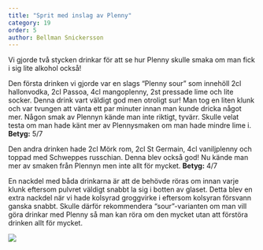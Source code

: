 ```yaml
---
title: "Sprit med inslag av Plenny"
category: 19
order: 5
author: Bellman Snickersson
---
```

Vi gjorde två stycken drinkar för att se hur Plenny skulle smaka om man fick i sig lite alkohol också!

Den första drinken vi gjorde var en slags “Plenny sour” som innehöll 2cl hallonvodka, 2cl Passoa, 4cl mangoplenny, 2st pressade lime och lite socker. Denna drink vart väldigt god men otroligt sur! Man tog en liten klunk och var tvungen att vänta ett par minuter innan man kunde dricka något mer. Någon smak av Plennyn kände man inte riktigt, tyvärr. Skulle velat testa om man hade känt mer av Plennysmaken om man hade mindre lime i. **Betyg:** 5/7

Den andra drinken hade 2cl Mörk rom, 2cl St Germain, 4cl vaniljplenny och toppad med Schweppes russchian. Denna blev också god! Nu kände man mer av smaken från Plennyn men inte allt för mycket. **Betyg:** 4/7

En nackdel med båda drinkarna är att de behövde röras om innan varje klunk eftersom pulvret väldigt snabbt la sig i botten av glaset. Detta blev en extra nackdel när vi hade kolsyrad groggvirke i eftersom kolsyran försvann ganska snabbt. Skulle därför rekommendera “sour”-varianten om man vill göra drinkar med Plenny så man kan röra om den mycket utan att förstöra drinken allt för mycket.

![](http://dbuggen.s3-eu-west-1.amazonaws.com/swejoy/sour.jpg)
